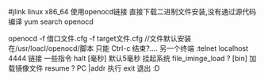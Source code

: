 #jlink linux x86_64
使用openocd链接
直接下载二进制文件安装,没有通过源代码编译 yum search openocd

openocd -f 借口文件.cfg -f target文件.cfg //文件默认安装在/usr/loacl/openocd/脚本
只能 Ctrl-c 结束?....
另一个终端 :telnet localhost 4444 链接
一些指令 halt [毫秒] 默认5毫秒 挂起系统
file_iminge_load ? [bin] 加载镜像文件 
resume ? PC |addr 执行
 exit 退出 :D   